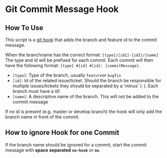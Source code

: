 # Git Commit Message Hook

## How To Use

This script is a [git hook](https://githooks.com/) that adds the branch and feature id to the commit message.

When the branchname has the correct format: `[type]/[id1]-[id2]/[name]` The type and id will be prefixed for each commit. Each commit will then have the following format: `[type] #[id] #[id]: [commitMessage]`.

* `[type]`: Type of the branch, usually `feature`or `bugfix`
* `[id]`: Id of the related issue/ticket. Should the branch be responsible for multiple issues/tickets they should be separated by a 'minus' (`-`). Each branch must have a id!
* `[name]`: A descriptive name of the branch. This will not be added to the commit message

If no id is present (e.g. master or develop branch) the hook will only add the branch name in front of the commit.

## How to ignore Hook for one Commit

If the branch name should be ignored for a commit, start the commit message with **space separated** **`no-hook`** or **`no`**.

